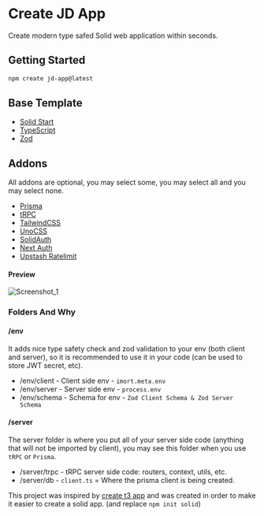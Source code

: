 # Create JD App

Create modern type safed Solid web application within seconds.

## Getting Started

```bash
npm create jd-app@latest
```

## Base Template

- [Solid Start](https://github.com/solidjs/solid-start)
- [TypeScript](https://github.com/microsoft/TypeScript)
- [Zod](https://github.com/colinhacks/zod)

## Addons

All addons are optional, you may select some, you may select all and you may select none.

- [Prisma](https://github.com/prisma/prisma)
- [tRPC](https://github.com/trpc/trpc)
- [TailwindCSS](https://github.com/tailwindlabs/tailwindcss)
- [UnoCSS](https://github.com/unocss/unocss)
- [SolidAuth](https://github.com/orjdev/solid-auth)
- [Next Auth](https://github.com/orjdev/auth-solid)
- [Upstash Ratelimit](https://github.com/upstash/ratelimit)

#### Preview

![Screenshot_1](https://user-images.githubusercontent.com/91349014/201010596-4578b981-4183-4197-be43-6e01ed582954.png)

### Folders And Why

#### /env

It adds nice type safety check and zod validation to your env (both client and server), so it is recommended to use it in your code (can be used to store JWT secret, etc).

- /env/client - Client side env - `imort.meta.env`
- /env/server - Server side env - `process.env`
- /env/schema - Schema for env - `Zod Client Schema & Zod Server Schema`

#### /server

The server folder is where you put all of your server side code (anything that will not be imported by client), you may see this folder when you use `tRPC` or `Prisma`.

- /server/trpc - tRPC server side code: routers, context, utils, etc.
- /server/db - `client.ts` = Where the prisma client is being created.

This project was inspired by [create t3 app](https://github.com/t3-oss/create-t3-app) and was created in order to make it easier to create a solid app. (and replace `npm init solid`)
